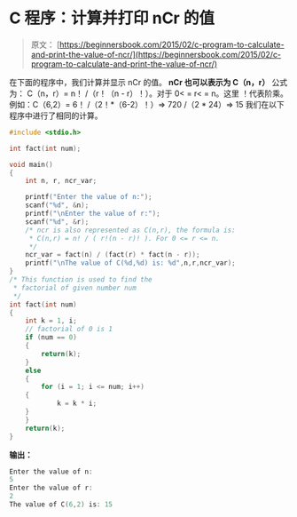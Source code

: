 # C 程序：计算并打印 nCr 的值

> 原文： [https://beginnersbook.com/2015/02/c-program-to-calculate-and-print-the-value-of-ncr/](https://beginnersbook.com/2015/02/c-program-to-calculate-and-print-the-value-of-ncr/)

在下面的程序中，我们计算并显示 nCr 的值。 **nCr 也可以表示为 C（n，r）**
公式为：
C（n，r）= n！ /（r！（n - r）！）。对于 0&lt; = r&lt; = n。这里 ！代表阶乘。例如：C（6,2）= 6！ /（2！*（6-2）！）=&gt; 720 /（2 * 24）=&gt; 15
我们在以下程序中进行了相同的计算。

```c
#include <stdio.h>

int fact(int num);

void main()
{
    int n, r, ncr_var;

    printf("Enter the value of n:");
    scanf("%d", &n);
    printf("\nEnter the value of r:");
    scanf("%d", &r);
    /* ncr is also represented as C(n,r), the formula is:
     * C(n,r) = n! / ( r!(n - r)! ). For 0 <= r <= n.
     */
    ncr_var = fact(n) / (fact(r) * fact(n - r));
    printf("\nThe value of C(%d,%d) is: %d",n,r,ncr_var);
}
/* This function is used to find the 
 * factorial of given number num
 */
int fact(int num)
{
    int k = 1, i;
    // factorial of 0 is 1
    if (num == 0)
    {
        return(k);
    }
    else
    {
        for (i = 1; i <= num; i++)
    {
            k = k * i;
	}
    }
    return(k);
}
```

**输出：**

```c
Enter the value of n:
5 
Enter the value of r:
2
The value of C(6,2) is: 15
```